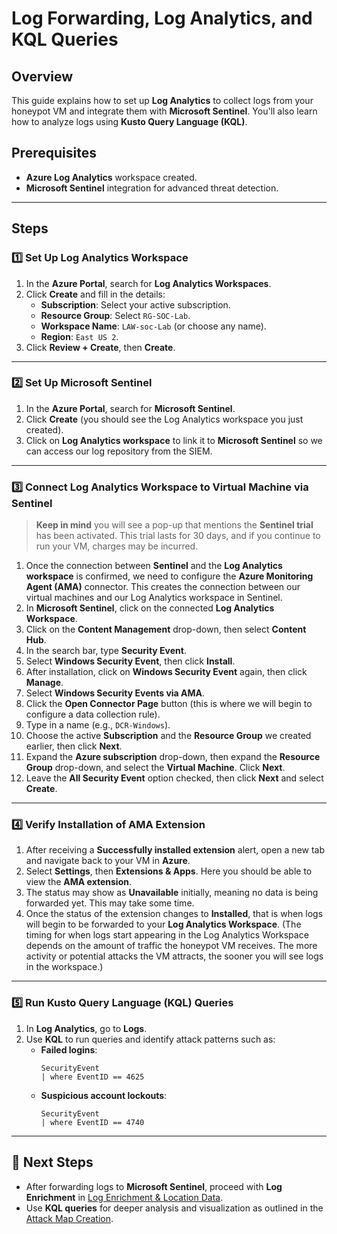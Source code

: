 # Log Forwarding, Log Analytics, and KQL Queries

## Overview
This guide explains how to set up **Log Analytics** to collect logs from your honeypot VM and integrate them with **Microsoft Sentinel**. You'll also learn how to analyze logs using **Kusto Query Language (KQL)**.

## Prerequisites
- **Azure Log Analytics** workspace created.
- **Microsoft Sentinel** integration for advanced threat detection.

---

## Steps

### 1️⃣ Set Up Log Analytics Workspace
1. In the **Azure Portal**, search for **Log Analytics Workspaces**.
2. Click **Create** and fill in the details:
   - **Subscription**: Select your active subscription.
   - **Resource Group**: Select `RG-SOC-Lab`.
   - **Workspace Name**: `LAW-soc-Lab` (or choose any name).
   - **Region**: `East US 2`.
3. Click **Review + Create**, then **Create**.

---

### 2️⃣ Set Up Microsoft Sentinel
1. In the **Azure Portal**, search for **Microsoft Sentinel**.
2. Click **Create** (you should see the Log Analytics workspace you just created).
3. Click on **Log Analytics workspace** to link it to **Microsoft Sentinel** so we can access our log repository from the SIEM.

---

### 3️⃣ Connect Log Analytics Workspace to Virtual Machine via Sentinel
> **Keep in mind** you will see a pop-up that mentions the **Sentinel trial** has been activated. This trial lasts for 30 days, and if you continue to run your VM, charges may be incurred.

1. Once the connection between **Sentinel** and the **Log Analytics workspace** is confirmed, we need to configure the **Azure Monitoring Agent (AMA)** connector. This creates the connection between our virtual machines and our Log Analytics workspace in Sentinel.
2. In **Microsoft Sentinel**, click on the connected **Log Analytics Workspace**.
3. Click on the **Content Management** drop-down, then select **Content Hub**.
4. In the search bar, type **Security Event**.
5. Select **Windows Security Event**, then click **Install**.
6. After installation, click on **Windows Security Event** again, then click **Manage**.
7. Select **Windows Security Events via AMA**.
8. Click the **Open Connector Page** button (this is where we will begin to configure a data collection rule).
9. Type in a name (e.g., `DCR-Windows`).
10. Choose the active **Subscription** and the **Resource Group** we created earlier, then click **Next**.
11. Expand the **Azure subscription** drop-down, then expand the **Resource Group** drop-down, and select the **Virtual Machine**. Click **Next**.
12. Leave the **All Security Event** option checked, then click **Next** and select **Create**.

---

### 4️⃣ Verify Installation of AMA Extension
1. After receiving a **Successfully installed extension** alert, open a new tab and navigate back to your VM in **Azure**.
2. Select **Settings**, then **Extensions & Apps**. Here you should be able to view the **AMA extension**.
3. The status may show as **Unavailable** initially, meaning no data is being forwarded yet. This may take some time.
4. Once the status of the extension changes to **Installed**, that is when logs will begin to be forwarded to your **Log Analytics Workspace**. (The timing for when logs start appearing in the Log Analytics Workspace depends on the amount of traffic the honeypot VM receives. The more activity or potential attacks the VM attracts, the sooner you will see logs in the workspace.)

---

### 5️⃣ Run Kusto Query Language (KQL) Queries
1. In **Log Analytics**, go to **Logs**.
2. Use **KQL** to run queries and identify attack patterns such as:
   - **Failed logins**:
     ```kql
     SecurityEvent
     | where EventID == 4625
     ```
   - **Suspicious account lockouts**:
     ```kql
     SecurityEvent
     | where EventID == 4740
     ```

---

## 🎯 Next Steps
- After forwarding logs to **Microsoft Sentinel**, proceed with **Log Enrichment** in [Log Enrichment & Location Data](setup/log-enrichment-location-data.md).
- Use **KQL queries** for deeper analysis and visualization as outlined in the [Attack Map Creation](attack-map-creation.md).
